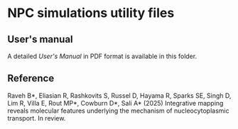 # NPC simulations utility files

## User's manual

A detailed *User's Manual* in PDF format is available in this folder.

## Reference

Raveh B*, Eliasian R, Rashkovits S, Russel D,  Hayama R, Sparks SE, Singh D,  Lim R, Villa E,  Rout MP*, Cowburn D*, Sali A* (2025) Integrative mapping reveals molecular features underlying the mechanism of nucleocytoplasmic transport. In review.
